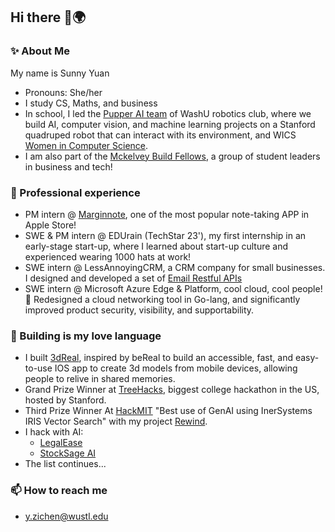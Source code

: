 ## Hi there 👋🌍

### ✨ About Me

My name is Sunny Yuan
- Pronouns: She/her
- I study CS, Maths, and business
- In school, I led the [Pupper AI team](https://washurobotics.com/Projects/pupper) of WashU robotics club, where we build AI, computer vision, and machine learning projects on a Stanford quadruped robot that can interact with its environment, and WICS [Women in Computer Science](https://www.wics.wustl.edu/).
- I am also part of the [Mckelvey Build Fellows](https://www.mckelveyfellowship.com/), a group of student leaders in business and tech!


### 🔭 Professional experience
- PM intern @ [Marginnote](https://www.marginnote.com/), one of the most popular note-taking APP in Apple Store!
- SWE & PM intern @ EDUrain (TechStar 23'), my first internship in an early-stage start-up, where I learned about start-up culture and experienced wearing 1000 hats at work!
- SWE intern @ LessAnnoyingCRM, a CRM company for small businesses. I designed and developed a set of [Email Restful APIs](https://account.lessannoyingcrm.com/api_docs/v2/Core_Functions/Emails)
- SWE intern @ Microsoft Azure Edge & Platform, cool cloud, cool people!💬 Redesigned a cloud networking tool in Go-lang, and significantly improved product security, visibility, and supportability.


### 🌱 Building is my love language
- I built [3dReal](https://devpost.com/software/3dreal), inspired by beReal to build an accessible, fast, and easy-to-use IOS app to create 3d models from mobile devices, allowing people to relive in shared memories.
- Grand Prize Winner at [TreeHacks](https://www.treehacks.com/), biggest college hackathon in the US, hosted by Stanford.
- Third Prize Winner At [HackMIT](https://hackmit.org/) "Best use of GenAI using InerSystems IRIS Vector Search" with my project [Rewind](https://ballot.hackmit.org/project/dicbb-jczbc-nylxm-mcqsf).
- I hack with AI:
  - [LegalEase](https://hackbox.microsoft.com/hackathons/InternHacks2024/project/61784)
  - [StockSage AI](https://devpost.com/software/fintech-crypto)
- The list continues...


### 📫 How to reach me
 - [y.zichen@wustl.edu](mailto:y.zichen@wustl.edu)
<!--
**ZichenYuan/ZichenYuan** is a ✨ _special_ ✨ repository because its `README.md` (this file) appears on your GitHub profile.

Here are some ideas to get you started:

- 🔭 I’m currently working on ...
- 🌱 I’m currently learning ...
- 👯 I’m looking to collaborate on ...
- 🤔 I’m looking for help with ...
- 💬 Ask me about ...
- 📫 How to reach me: ...
- 😄 Pronouns: ...
- ⚡ Fun fact: ...
-->
